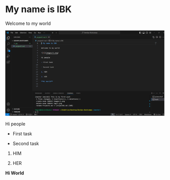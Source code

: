 # My name is IBK

Welcome to my world

![1](pic/1.png)

Hi people

- First task

- Second task

1. HIM

2. HER

**Hi World**

